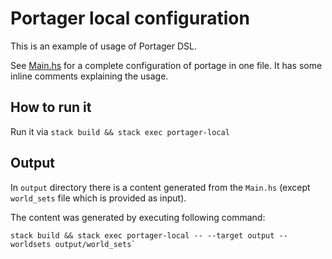# Portager local configuration

This is an example of usage of Portager DSL.

See [Main.hs](Main.hs) for a complete configuration of portage in one file. It has some inline comments explaining the usage.

## How to run it

Run it via `stack build && stack exec portager-local`

## Output

In `output` directory there is a content generated from the `Main.hs` (except `world_sets` file which is provided as input).

The content was generated by executing following command: 

```
stack build && stack exec portager-local -- --target output --worldsets output/world_sets`
```
